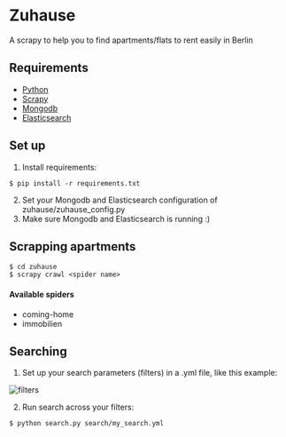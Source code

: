 # Zuhause
A scrapy to help you to find apartments/flats to rent easily in Berlin

## Requirements

* [Python](https://www.python.org)
* [Scrapy](https://scrapy.org)
* [Mongodb](https://www.mongodb.com)
* [Elasticsearch](https://www.elastic.co)

## Set up

1. Install requirements:
```
$ pip install -r requirements.txt
```
2. Set your Mongodb and Elasticsearch configuration of zuhause/zuhause_config.py
3. Make sure Mongodb and Elasticsearch is running :)

## Scrapping apartments
```
$ cd zuhause
$ scrapy crawl <spider name>
```
#### Available spiders
* coming-home
* immobilien

## Searching

1. Set up your search parameters (filters) in a .yml file, like this example:

![filters](http://thecodeknight.herokuapp.com/img/search_filter_1.png)

2. Run search across your filters:
```
$ python search.py search/my_search.yml
```

